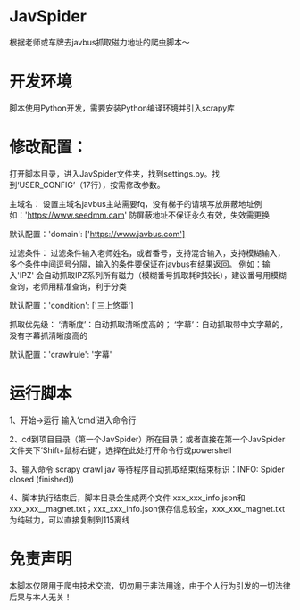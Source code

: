 # JavSpider
根据老师或车牌去javbus抓取磁力地址的爬虫脚本～

# 开发环境
脚本使用Python开发，需要安装Python编译环境并引入scrapy库

# 修改配置：
打开脚本目录，进入JavSpider文件夹，找到settings.py。找到‘USER_CONFIG’（17行），按需修改参数。

主域名：
设置主域名javbus主站需要fq，没有梯子的请填写放屏蔽地址例如：'https://www.seedmm.cam'
防屏蔽地址不保证永久有效，失效需更换

默认配置：'domain': ['https://www.javbus.com']

过滤条件：
过滤条件输入老师姓名，或者番号，支持混合输入，支持模糊输入，多个条件中间逗号分隔，输入的条件要保证在javbus有结果返回。
例如：输入'IPZ' 会自动抓取IPZ系列所有磁力（模糊番号抓取耗时较长），建议番号用模糊查询，老师用精准查询，利于分类

默认配置：'condition': ['三上悠亜']

抓取优先级：
‘清晰度’：自动抓取清晰度高的；
‘字幕’：自动抓取带中文字幕的，没有字幕抓清晰度高的

默认配置：'crawlrule': '字幕'

# 运行脚本
1、开始->运行 输入‘cmd’进入命令行

2、cd到项目目录（第一个JavSpider）所在目录；或者直接在第一个JavSpider文件夹下‘Shift+鼠标右键’，选择在此处打开命令行或powershell

3、输入命令 scrapy crawl jav  等待程序自动抓取结束(结束标识：INFO: Spider closed (finished))

4、脚本执行结束后，脚本目录会生成两个文件 xxx_xxx_info.json和xxx_xxx__magnet.txt；xxx_xxx_info.json保存信息较全，xxx_xxx_magnet.txt为纯磁力，可以直接复制到115离线

# 免责声明
本脚本仅限用于爬虫技术交流，切勿用于非法用途，由于个人行为引发的一切法律后果与本人无关！
